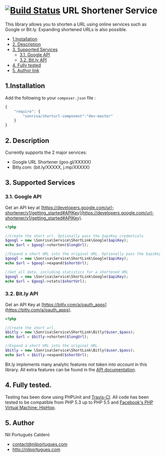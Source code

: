 # [![Build Status](https://travis-ci.org/sonrisa/shorturl-service.png?branch=master)](https://travis-ci.org/sonrisa/shorturl-service) URL Shortener Service

This library allows you to shorten a URL using online services such as Google or Bit.ly. Expanding shortened URLs is also possible.

* [1.Installation](#block1)
* [2. Description](#block2)
* [3. Supported Services](#block3)
    * [3.1. Google API](#block3.1)
    * [3.2. Bit.ly API](#block3.2)
* [4. Fully tested](#block4)
* [5. Author link](#block5)

<a name="block1"></a>
## 1.Installation
Add the following to your `composer.json` file :
```js
{
    "require": {
        "sonrisa/shorturl-component":"dev-master"
    }
}
```
<a name="block2"></a>
## 2. Description
Currently supports the 2 major services:

- Google URL Shortener (goo.gl/XXXXX)
- Bitly.com: (bit.ly/XXXXX, j.mp/XXXXX)

<a name="block3"></a>
## 3. Supported Services
<a name="block3.1"></a>
### 3.1. Google API
Get an API key at [https://developers.google.com/url-shortener/v1/getting_started#APIKey](https://developers.google.com/url-shortener/v1/getting_started#APIKey).

```php
<?php

//Create the short url. Optionally pass the $apiKey credentials
$googl = new \Sonrisa\Service\ShortLink\Google($apiKey);
echo $url = $googl->shorten($longUrl);

//Expand a short URL into the original URL. Optionally pass the $apiKey credentials
$googl = new \Sonrisa\Service\ShortLink\Google($apiKey);
echo $url = $googl->expand($shortUrl);

//Get all data, including statistics for a shortened URL
$googl = new \Sonrisa\Service\ShortLink\Google($apiKey);
echo $url = $googl->stats($shortUrl);
```
<a name="block3.2"></a>
### 3.2. Bit.ly API
Get an API Key at [https://bitly.com/a/oauth_apps](https://bitly.com/a/oauth_apps).

```php
<?php

//Create the short url.
$bitly = new \Sonrisa\Service\ShortLink\Bitly($user,$pass);
echo $url = $bitly->shorten($longUrl);

//Expand a short URL into the original URL.
$bitly = new \Sonrisa\Service\ShortLink\Bitly($user,$pass);
echo $url = $bitly->expand($shortUrl);

```

Bit.ly implements many analytic features *not taken into account* in this library. All extra features can be found in the [API documentation](http://dev.bitly.com/api.html).

<a name="block4"></a>
## 4. Fully tested.
Testing has been done using PHPUnit and [Travis-CI](https://travis-ci.org). All code has been tested to be compatible from PHP 5.3 up to PHP 5.5 and [Facebook's PHP Virtual Machine: HipHop](http://hiphop-php.com).

<a name="block5"></a>
## 5. Author
Nil Portugués Calderó
 - <contact@nilportugues.com>
 - http://nilportugues.com
